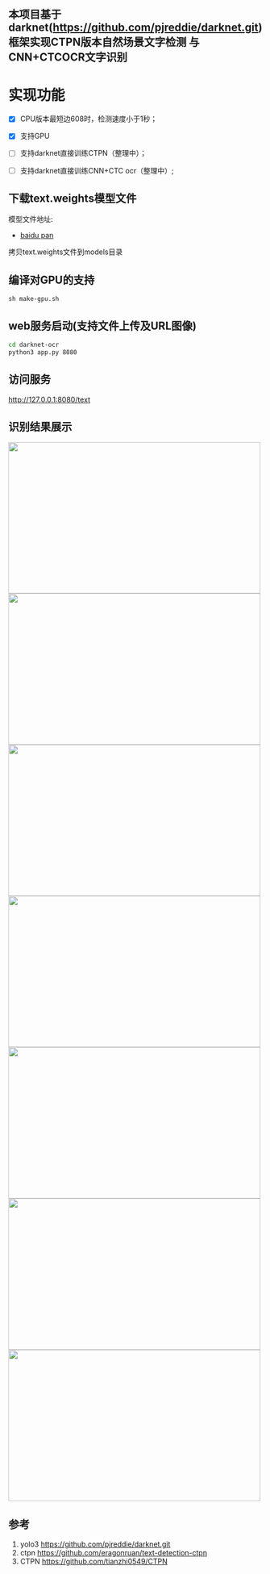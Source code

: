 ## 本项目基于darknet(https://github.com/pjreddie/darknet.git)框架实现CTPN版本自然场景文字检测 与CNN+CTCOCR文字识别

# 实现功能
- [x]  CPU版本最短边608时，检测速度小于1秒；
- [x]  支持GPU
- [ ]  支持darknet直接训练CTPN（整理中）；
- [ ]  支持darknet直接训练CNN+CTC ocr（整理中）;
 
 
## 下载text.weights模型文件   
模型文件地址:
* [baidu pan](https://pan.baidu.com/s/1qyE_uCyMJCQmHQemn3NqEQ)

拷贝text.weights文件到models目录

## 编译对GPU的支持  
`
sh make-gpu.sh
`

## web服务启动(支持文件上传及URL图像)
``` Bash
cd darknet-ocr
python3 app.py 8080
```

## 访问服务
http://127.0.0.1:8080/text


## 识别结果展示

<img width="500" height="300" src="https://github.com/chineseocr/darknet-ocr/blob/master/test/img-demo.png"/>  
<img width="500" height="300" src="https://github.com/chineseocr/darknet-ocr/blob/master/test/text.png"/>   
<img width="500" height="300" src="https://github.com/chineseocr/darknet-ocr/blob/master/test/song.png"/>   
<img width="500" height="300" src="https://github.com/chineseocr/darknet-ocr/blob/master/test/dinge.png"/>   
<img width="500" height="300" src="https://github.com/chineseocr/darknet-ocr/blob/master/test/ocr.png"/>   
<img width="500" height="300" src="https://github.com/chineseocr/darknet-ocr/blob/master/test/sh.png"/>  
<img width="500" height="300" src="https://github.com/chineseocr/darknet-ocr/blob/master/test/bank.png"/>  

## 参考
1. yolo3 https://github.com/pjreddie/darknet.git               
2. ctpn  https://github.com/eragonruan/text-detection-ctpn    
3. CTPN  https://github.com/tianzhi0549/CTPN       
